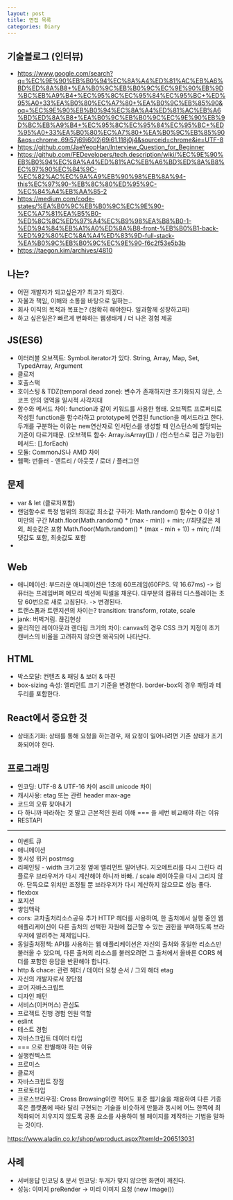 ```yaml
---
layout: post
title: 면접 목록
categories: Diary
---
```


## 기술블로그 (인터뷰)
- https://www.google.com/search?q=%EC%9E%90%EB%B0%94%EC%8A%A4%ED%81%AC%EB%A6%BD%ED%8A%B8+%EA%B0%9C%EB%B0%9C%EC%9E%90%EB%9D%BC%EB%A9%B4+%EC%95%8C%EC%95%84%EC%95%BC+%ED%95%A0+33%EA%B0%80%EC%A7%80+%EA%B0%9C%EB%85%90&oq=%EC%9E%90%EB%B0%94%EC%8A%A4%ED%81%AC%EB%A6%BD%ED%8A%B8+%EA%B0%9C%EB%B0%9C%EC%9E%90%EB%9D%BC%EB%A9%B4+%EC%95%8C%EC%95%84%EC%95%BC+%ED%95%A0+33%EA%B0%80%EC%A7%80+%EA%B0%9C%EB%85%90&aqs=chrome..69i57j69i60l2j69i61.118j0j4&sourceid=chrome&ie=UTF-8
- https://github.com/JaeYeopHan/Interview_Question_for_Beginner
- https://github.com/FEDevelopers/tech.description/wiki/%EC%9E%90%EB%B0%94%EC%8A%A4%ED%81%AC%EB%A6%BD%ED%8A%B8%EC%97%90%EC%84%9C-%EC%82%AC%EC%9A%A9%EB%90%98%EB%8A%94-this%EC%97%90-%EB%8C%80%ED%95%9C-%EC%84%A4%EB%AA%85-2
- https://medium.com/code-states/%EA%B0%9C%EB%B0%9C%EC%9E%90-%EC%A7%81%EA%B5%B0-%ED%8C%8C%ED%97%A4%EC%B9%98%EA%B8%B0-1-%ED%94%84%EB%A1%A0%ED%8A%B8-front-%EB%B0%B1-back-%ED%92%80%EC%8A%A4%ED%83%9D-full-stack-%EA%B0%9C%EB%B0%9C%EC%9E%90-f6c2f53e5b3b
- https://taegon.kim/archives/4810

## 나는?
- 어떤 개발자가 되고싶은가? 최고가 되겠다.
- 자율과 책임, 이해와 소통을 바탕으로 일하는..
- 회사 이직의 목적과 목표는? (정확히 해야한다. 일과함께 성장하고파)
- 하고 싶은일은? 빠르게 변화하는 웹생태계 / 더 나은 경험 제공 

## JS(ES6)

- 이터러블 오브젝트: Symbol.iterator가 있다. String, Array, Map, Set, TypedArray, Argument
- 클로저
- 호출스택
- 호이스팅 & TDZ(temporal dead zone): 변수가 존재하지만 초기화되지 않은, 스코프 안의 영역을 일시적 사각지대
- 함수와 메서드 차이: function과 같이 키워드를 사용한 형태. 오브젝트 프로퍼티로 작성된 function을 함수라하고 prototype에 연결된 function을 메서드라고 한다. 두개를 구분하는 이유는 new연산자로 인서턴스를 생성할 때 인스턴스에 할당되는 기준이 다르기때문. (오브젝트 함수: Array.isArray([]) / (인스턴스로 접근 가능한)메서드: [].forEach)
- 모듈: CommonJS나 AMD 차이
- 웹팩: 번들러 - 엔트리 / 아웃풋 / 로더 / 플러그인

## 문제
- var & let (클로저포함)
- 랜덤함수로 특정 범위의 최대값 최소값 구하기: Math.random() 함수는 0 이상 1 미만의 구간 
Math.floor(Math.random() * (max - min)) + min; //최댓값은 제외, 최솟값은 포함
Math.floor(Math.random() * (max - min + 1)) + min; //최댓값도 포함, 최솟값도 포함
- 

## Web

- 애니메이션: 부드러운 애니메이션은 1초에 60프레임(60FPS. 약 16.67ms) -> 컴퓨터는 프레임버퍼 메모리 섹션에 픽셀을 채운다. 대부분의 컴퓨터 디스플레이는 초당 60번으로 새로 고침된다. -> 변경된다.
- 트랜스폼과 트랜지션의 차이는? transition: transform, rotate, scale
- jank: 버벅거림. 끊김현상
- 물리적인 레이아웃과 렌더링 크기의 차이: canvas의 경우 CSS 크기 지정이 초기 캔버스의 비율을 고려하지 않으면 왜곡되어 나타난다.

## HTML
- 박스모달: 컨텐츠 & 패딩 & 보더 & 마진
- box-sizing 속성: 엘리먼트 크기 기준을 변경한다. border-box의 경우 패딩과 테두리를 포함한다.


## React에서 중요한 것

- 상태초기화: 상태를 통해 요청을 하는경우, 재 요청이 일어나려면 기존 상태가 초기화되어야 한다.

## 프로그래밍
- 인코딩: UTF-8 & UTF-16 차이 ascill unicode 차이
- 캐시사용: etag 또는 관련 header max-age
- 코드의 오류 찾아내기
- 다 하니까 따라하는 것 말고 근본적인 원리 이해 === 을 세번 비교해야 하는 이유
- RESTAPI


----


- 이벤트 큐
- 애니메이션
- 동시성 워커 postmsg
- 리페인팅 - width 크기고정 옆에 엘리먼트 밀어낸다. 지오메트리를 다시 그린다 리플로우 브라우저가 다시 계산해야 하니까 바빠. / scale 레이아웃을 다시 그리지 않아. 단독으로 위치만 조정될 뿐 브라우저가 다시 계산하지 않으므로 성능 좋다.
- flexbox
- 포지션
- 쌓임맥락
- cors: 교차출처리소스공유 추가 HTTP 헤더를 사용하여, 한 출처에서 실행 중인 웹 애플리케이션이 다른 출처의 선택한 자원에 접근할 수 있는 권한을 부여하도록 브라우저에 알려주는 체제입니다.
- 동일출처정책: API를 사용하는 웹 애플리케이션은 자신의 출처와 동일한 리소스만 불러올 수 있으며, 다른 출처의 리소스를 불러오려면 그 출처에서 올바른 CORS 헤더를 포함한 응답을 반환해야 합니다.
- http & chace: 관련 헤더 / 데이터 요청 순서 / 그외 해더 etag
- 자신의 개발자로서 장단점
- 코어 자바스크립트
- 디자인 패턴
- 서비스(이커머스) 관심도
- 프로젝트 진행 경험 인원 역할
- eslint
- 테스트 경험
- 자바스크립트 데이터 타입
- === 으로 판별해야 하는 이유
- 실행컨텍스트
- 프로미스
- 클로저
- 자바스크립트 장점
- 프로토타입
- 크로스브라우징: Cross Browsing이란 적어도 표준 웹기술을 채용하여 다른 기종 혹은 플랫폼에 따라 달리 구현되는 기술을 비슷하게 만듦과 동시에 어느 한쪽에 최적화되어 치우지지 않도록 공통 요소를 사용하여 웹 페이지를 제작하는 기법을 말하는 것이다.

https://www.aladin.co.kr/shop/wproduct.aspx?ItemId=206513031



## 사례

- 서버응답 인코딩 & 문서 인코딩: 두개가 맞지 않으면 화면이 깨진다.
- 성능: 이미지 preRender -> 미리 이미지 요청 (new Image())
